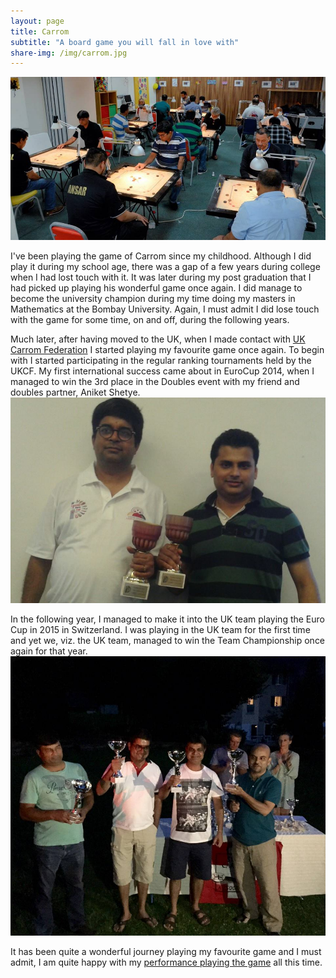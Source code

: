 ```yaml
---
layout: page
title: Carrom
subtitle: "A board game you will fall in love with"
share-img: /img/carrom.jpg
---
```


[![Carrom tournament](/img/carrom.jpg)](/img/carrom.jpg)

I've been playing the game of Carrom since my childhood. Although I did play it during my school age, there was a gap of a few years
during college when I had lost touch with it. It was later during my post graduation that I had picked up playing his wonderful
game once again. I did manage to become the university champion during my time doing my masters in Mathematics at the Bombay University.
Again, I must admit I did lose touch with the game for some time, on and off, during the following years. 

Much later, after having moved to the UK, when I made contact with [UK Carrom Federation](http://ukcarromfed.com/) I started playing my
favourite game once again. To begin with I started participating in the regular ranking tournaments held by the UKCF.
My first international success came about in EuroCup 2014, when I managed to win the 3rd place in the Doubles event with my friend and
doubles partner, Aniket Shetye.
[![3rd Place](/img/eurocup2014-3rdprize.png)](/img/eurocup2014-3rdprize.png)

In the following year, I managed to make it into the UK team playing the Euro Cup in 2015 in Switzerland. I was playing in the UK team
for the first time and yet we, viz. the UK team, managed to win the Team Championship once again for that year.
[![UK Team](/img/EuroCup2015.jpg)](/img/EuroCup2015.jpg)

It has been quite a wonderful journey playing my favourite game and I must admit, I am quite happy with my
[performance playing the game](http://sol3.arstecnica.it/lit/player/9e782b4c841711e3ac012e92809967e5) all this time.
